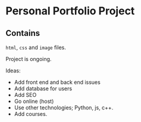 # Personal Portfolio Project

## Contains

`html`, `css` and `image` files.

Project is ongoing.

Ideas:

- Add front end and back end issues
- Add database for users 
- Add SEO
- Go online (host)
- Use other technologies; Python, js, c++.
- Add courses.
